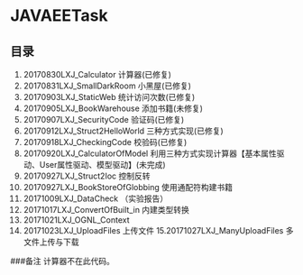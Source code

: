 # JAVAEETask

## 目录
1. 20170830LXJ_Calculator 计算器(已修复)
2. 20170831LXJ_SmallDarkRoom 小黑屋(已修复)
3. 20170903LXJ_StaticWeb 统计访问次数(已修复)
4. 20170905LXJ_BookWarehouse 添加书籍(未修复)
5. 20170907LXJ_SecurityCode 验证码(已修复)
6. 20170912LXJ_Struct2HelloWorld 三种方式实现(已修复)
7. 20170918LXJ_CheckingCode 校验码(已修复)
8. 20170920LXJ_CalculatorOfModel 利用三种方式实现计算器【基本属性驱动、User属性驱动、模型驱动】(未完成)
9. 20170927LXJ_Struct2Ioc 控制反转 
10. 20170927LXJ_BookStoreOfGlobbing 使用通配符构建书籍 
11. 20171009LXJ_DataCheck （实验报告）
12. 20171017LXJ_ConvertOfBuilt_in 内建类型转换
13. 20171021LXJ_OGNL_Context 
14. 20171023LXJ_UploadFiles 上传文件
15.20171027LXJ_ManyUploadFiles 多文件上传与下载

###备注
计算器不在此代码。
